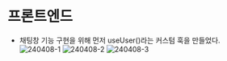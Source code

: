 # 프론트엔드
- 채팅창 기능 구현을 위해 먼저 useUser()라는 커스텀 훅을 만들었다.  
![240408-1](https://github.com/ChaeDoll/TIL/assets/108540812/43a2687b-b17f-4e5e-a686-1baecdd583f6)
![240408-2](https://github.com/ChaeDoll/TIL/assets/108540812/81a58050-7db2-4ee6-8507-75283780c437)
![240408-3](https://github.com/ChaeDoll/TIL/assets/108540812/e5e4ed42-9cd4-4606-a91f-057ed7a31566)
